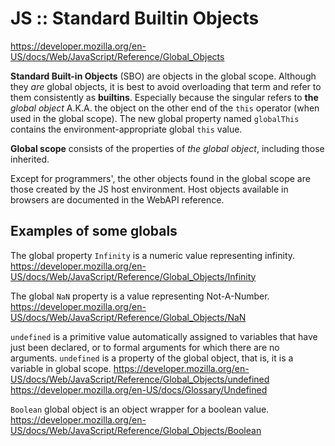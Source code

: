# JS :: Standard Builtin Objects

https://developer.mozilla.org/en-US/docs/Web/JavaScript/Reference/Global_Objects


**Standard Built-in Objects** (SBO) are objects in the global scope. Although they *are* global objects, it is best to avoid overloading that term and refer to them consistently as **builtins**. Especially because the singular refers to **the** *global object* A.K.A. the object on the other end of the `this` operator (when used in the global scope). The new global property named `globalThis` contains the environment-appropriate global `this` value.

**Global scope** consists of the properties of *the global object*, including those inherited.

Except for programmers', the other objects found in the global scope are those created by the JS host environment. Host objects available in browsers are documented in the WebAPI reference.


## Examples of some globals


The global property `Infinity` is a numeric value representing infinity.
https://developer.mozilla.org/en-US/docs/Web/JavaScript/Reference/Global_Objects/Infinity

The global `NaN` property is a value representing Not-A-Number.
https://developer.mozilla.org/en-US/docs/Web/JavaScript/Reference/Global_Objects/NaN

`undefined` is a primitive value automatically assigned to variables that have just been declared, or to formal arguments for which there are no arguments. `undefined` is a property of the global object, that is, it is a variable in global scope.
https://developer.mozilla.org/en-US/docs/Web/JavaScript/Reference/Global_Objects/undefined
https://developer.mozilla.org/en-US/docs/Glossary/Undefined


`Boolean` global object is an object wrapper for a boolean value.
https://developer.mozilla.org/en-US/docs/Web/JavaScript/Reference/Global_Objects/Boolean

